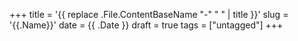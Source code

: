 +++
title = '{{ replace .File.ContentBaseName "-" " " | title }}'
slug = '{{.Name}}'
date = {{ .Date }}
draft = true
tags = ["untagged"]
+++
